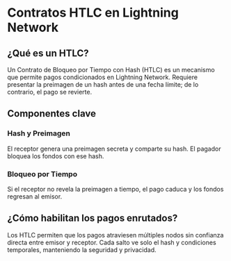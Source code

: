 # Contratos HTLC en Lightning Network

<div class="lightning-intro">

## ¿Qué es un HTLC?

<div class="intro-card">

Un Contrato de Bloqueo por Tiempo con Hash (HTLC) es un mecanismo que permite pagos condicionados en Lightning Network. Requiere presentar la preimagen de un hash antes de una fecha límite; de lo contrario, el pago se revierte.

</div>

## Componentes clave

<div class="grid md:grid-cols-2 gap-6 mb-8">
  <div class="bg-neutral-800/50 rounded-lg p-6 border border-neutral-700/30">
    <h3 class="text-xl font-semibold text-neutral-100 mb-4">Hash y Preimagen</h3>
    <p class="text-neutral-200">El receptor genera una preimagen secreta y comparte su hash. El pagador bloquea los fondos con ese hash.</p>
  </div>
  <div class="bg-neutral-800/50 rounded-lg p-6 border border-neutral-700/30">
    <h3 class="text-xl font-semibold text-neutral-100 mb-4">Bloqueo por Tiempo</h3>
    <p class="text-neutral-200">Si el receptor no revela la preimagen a tiempo, el pago caduca y los fondos regresan al emisor.</p>
  </div>
</div>

## ¿Cómo habilitan los pagos enrutados?

<div class="intro-card">

Los HTLC permiten que los pagos atraviesen múltiples nodos sin confianza directa entre emisor y receptor. Cada salto ve solo el hash y condiciones temporales, manteniendo la seguridad y privacidad.

</div>

</div>
